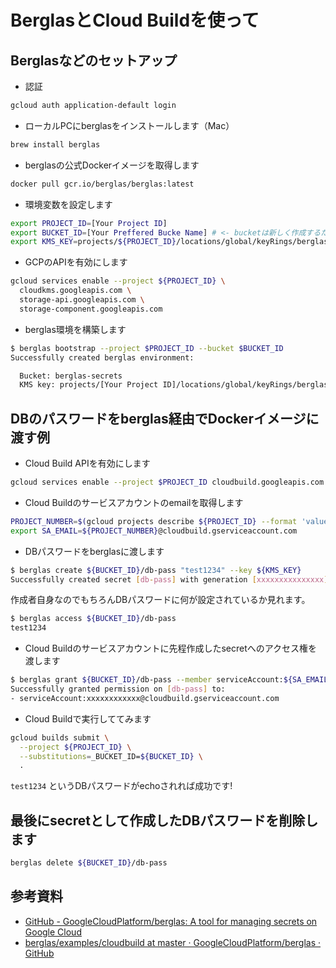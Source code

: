 # BerglasとCloud Buildを使って

## Berglasなどのセットアップ

* 認証

```bash
gcloud auth application-default login
```

* ローカルPCにberglasをインストールします（Mac）

```bash
brew install berglas
```

* berglasの公式Dockerイメージを取得します

```bash
docker pull gcr.io/berglas/berglas:latest
```

* 環境変数を設定します

```bash
export PROJECT_ID=[Your Project ID]
export BUCKET_ID=[Your Preffered Bucke Name] # <- bucketは新しく作成するため、すでに存在する名前を設定してはダメ！
export KMS_KEY=projects/${PROJECT_ID}/locations/global/keyRings/berglas/cryptoKeys/berglas-key
```

* GCPのAPIを有効にします

```bash
gcloud services enable --project ${PROJECT_ID} \
  cloudkms.googleapis.com \
  storage-api.googleapis.com \
  storage-component.googleapis.com
```

* berglas環境を構築します

```bash
$ berglas bootstrap --project $PROJECT_ID --bucket $BUCKET_ID
Successfully created berglas environment:

  Bucket: berglas-secrets
  KMS key: projects/[Your Project ID]/locations/global/keyRings/berglas/cryptoKeys/berglas-key
```

## DBのパスワードをberglas経由でDockerイメージに渡す例

* Cloud Build APIを有効にします

```bash
gcloud services enable --project $PROJECT_ID cloudbuild.googleapis.com
```

* Cloud Buildのサービスアカウントのemailを取得します

```bash
PROJECT_NUMBER=$(gcloud projects describe ${PROJECT_ID} --format 'value(projectNumber)')
export SA_EMAIL=${PROJECT_NUMBER}@cloudbuild.gserviceaccount.com
```

* DBパスワードをberglasに渡します

```bash
$ berglas create ${BUCKET_ID}/db-pass "test1234" --key ${KMS_KEY}
Successfully created secret [db-pass] with generation [xxxxxxxxxxxxxxx]
```

作成者自身なのでもちろんDBパスワードに何が設定されているか見れます。

```bash
$ berglas access ${BUCKET_ID}/db-pass
test1234
```

* Cloud Buildのサービスアカウントに先程作成したsecretへのアクセス権を渡します

```bash
$ berglas grant ${BUCKET_ID}/db-pass --member serviceAccount:${SA_EMAIL}
Successfully granted permission on [db-pass] to:
- serviceAccount:xxxxxxxxxxxx@cloudbuild.gserviceaccount.com
```

* Cloud Buildで実行しててみます

```bash
gcloud builds submit \
  --project ${PROJECT_ID} \
  --substitutions=_BUCKET_ID=${BUCKET_ID} \
  .
```

`test1234` というDBパスワードがechoされれば成功です!

## 最後にsecretとして作成したDBパスワードを削除します

```bash
berglas delete ${BUCKET_ID}/db-pass
```

## 参考資料

* [GitHub - GoogleCloudPlatform/berglas: A tool for managing secrets on Google Cloud](https://github.com/GoogleCloudPlatform/berglas)
* [berglas/examples/cloudbuild at master · GoogleCloudPlatform/berglas · GitHub](https://github.com/GoogleCloudPlatform/berglas/tree/master/examples/cloudbuild)
